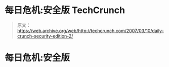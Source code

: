 # 每日危机:安全版 TechCrunch

> 原文：<https://web.archive.org/web/http://techcrunch.com/2007/03/10/daily-crunch-security-edition-2/>

# 每日危机:安全版